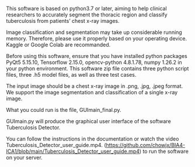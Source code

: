 This software is based on python3.7 or later, aiming to help clinical researchers to accurately segment the thoracic region and classify tuberculosis from patients’ chest x-ray images. 

Image classification and segmentation may take up considerable running memory. Therefore, please use it properly based on your operating device. Kaggle or Google Colab are recommanded.

Before using this software, ensure that you have installed python packages PyQt5 5.15.10, Tensorflow 2.15.0, opencv-python 4.8.1.78, numpy 1.26.2 in your python environment. This software zip file contains three python script files, three .h5 model files, as well as three test cases.

The input image should be a chest x-ray image in .png, .jpg, .jpeg format. We support the image segmentation and classification of a single x-ray image.

What you could run is the file, GUImain_final.py.

GUImain.py will produce the graphical user interface of the software Tuberculosis Detector. 

You can follow the instructions in the documentation or watch the video Tuberculosis_Detector_user_guide.mp4.
(https://github.com/chowjx/BIA4-ICA1/blob/main/Tuberculosis_Detector_user_guide.mp4) to run the software on your server.
